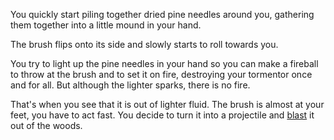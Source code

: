 You quickly start piling together dried pine needles around you, gathering them together into a little mound in your hand.

The brush flips onto its side and slowly starts to roll towards you.

You try to light up the pine needles in your hand so you can make a fireball to throw at the brush and to set it on fire, destroying your tormentor once and for all. But although the lighter sparks, there is no fire.

That's when you see that it is out of lighter fluid. The brush is almost at your feet, you have to act fast. You decide to turn it into a projectile and [blast](dash/escape.md) it out of the woods.
